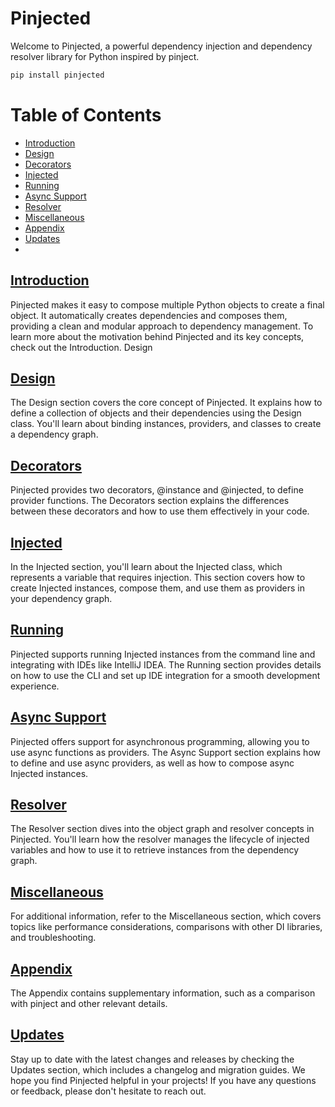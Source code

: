 


# Pinjected
Welcome to Pinjected, a powerful dependency injection and dependency resolver library for Python inspired by pinject.

```bash
pip install pinjected
```

# Table of Contents

- [Introduction](docs_md/01_introduction)
- [Design](docs_md/02_design)
- [Decorators](docs_md/03_decorators)
- [Injected](docs_md/04_injected)
- [Running](docs_md/05_running)
- [Async Support](docs_md/06_async_support)
- [Resolver](docs_md/07_resolver)
- [Miscellaneous](docs_md/08_misc)
- [Appendix](docs_md/09_appendix)
- [Updates](docs_md/10_updates)
- 
## [Introduction](docs_md/01_introduction)
Pinjected makes it easy to compose multiple Python objects to create a final object. It automatically creates dependencies and composes them, providing a clean and modular approach to dependency management. To learn more about the motivation behind Pinjected and its key concepts, check out the Introduction.
Design

## [Design](docs_md/02_design)
The Design section covers the core concept of Pinjected. It explains how to define a collection of objects and their dependencies using the Design class. You'll learn about binding instances, providers, and classes to create a dependency graph.

## [Decorators](docs_md/03_decorators)
Pinjected provides two decorators, @instance and @injected, to define provider functions. The Decorators section explains the differences between these decorators and how to use them effectively in your code.

## [Injected](docs_md/04_injected)
In the Injected section, you'll learn about the Injected class, which represents a variable that requires injection. This section covers how to create Injected instances, compose them, and use them as providers in your dependency graph.

## [Running](docs_md/05_running)
Pinjected supports running Injected instances from the command line and integrating with IDEs like IntelliJ IDEA. The Running section provides details on how to use the CLI and set up IDE integration for a smooth development experience.

## [Async Support](docs_md/06_async_support)
Pinjected offers support for asynchronous programming, allowing you to use async functions as providers. The Async Support section explains how to define and use async providers, as well as how to compose async Injected instances.

## [Resolver](docs_md/07_resolver)
The Resolver section dives into the object graph and resolver concepts in Pinjected. You'll learn how the resolver manages the lifecycle of injected variables and how to use it to retrieve instances from the dependency graph.

## [Miscellaneous](docs_md/08_misc)
For additional information, refer to the Miscellaneous section, which covers topics like performance considerations, comparisons with other DI libraries, and troubleshooting.

## [Appendix](docs_md/09_appendix)
The Appendix contains supplementary information, such as a comparison with pinject and other relevant details.

## [Updates](docs_md/10_updates)
Stay up to date with the latest changes and releases by checking the Updates section, which includes a changelog and migration guides.
We hope you find Pinjected helpful in your projects! If you have any questions or feedback, please don't hesitate to reach out.